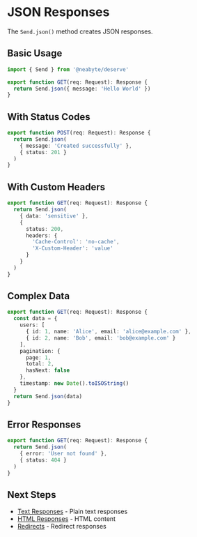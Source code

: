 # JSON Responses

The `Send.json()` method creates JSON responses.

## Basic Usage

```typescript
import { Send } from '@neabyte/deserve'

export function GET(req: Request): Response {
  return Send.json({ message: 'Hello World' })
}
```

## With Status Codes

```typescript
export function POST(req: Request): Response {
  return Send.json(
    { message: 'Created successfully' },
    { status: 201 }
  )
}
```

## With Custom Headers

```typescript
export function GET(req: Request): Response {
  return Send.json(
    { data: 'sensitive' },
    {
      status: 200,
      headers: {
        'Cache-Control': 'no-cache',
        'X-Custom-Header': 'value'
      }
    }
  )
}
```

## Complex Data

```typescript
export function GET(req: Request): Response {
  const data = {
    users: [
      { id: 1, name: 'Alice', email: 'alice@example.com' },
      { id: 2, name: 'Bob', email: 'bob@example.com' }
    ],
    pagination: {
      page: 1,
      total: 2,
      hasNext: false
    },
    timestamp: new Date().toISOString()
  }
  return Send.json(data)
}
```

## Error Responses

```typescript
export function GET(req: Request): Response {
  return Send.json(
    { error: 'User not found' },
    { status: 404 }
  )
}
```

## Next Steps

- [Text Responses](/response/text) - Plain text responses
- [HTML Responses](/response/html) - HTML content
- [Redirects](/response/redirect) - Redirect responses
